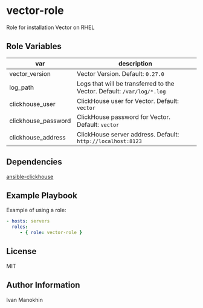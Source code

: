 vector-role
=========

Role for installation Vector on RHEL

Role Variables
--------------

| var | description |
| - | - |
| vector_version | Vector Version. Default: `0.27.0` |
| log_path | Logs that will be transferred to the Vector. Default: `/var/log/*.log` | 
| clickhouse_user | ClickHouse user for Vector. Default: `vector` |
| clickhouse_password | ClickHouse password for Vector. Default: `vector` |
| clickhouse_address | ClickHouse server address. Default: `http://localhost:8123` |

Dependencies
------------

[ansible-clickhouse](https://github.com/AlexeySetevoi/ansible-clickhouse.git)

Example Playbook
----------------

Example of using a role:

  ```yaml
  - hosts: servers
    roles:
       - { role: vector-role }
  ```

License
-------

MIT

Author Information
------------------

Ivan Manokhin
